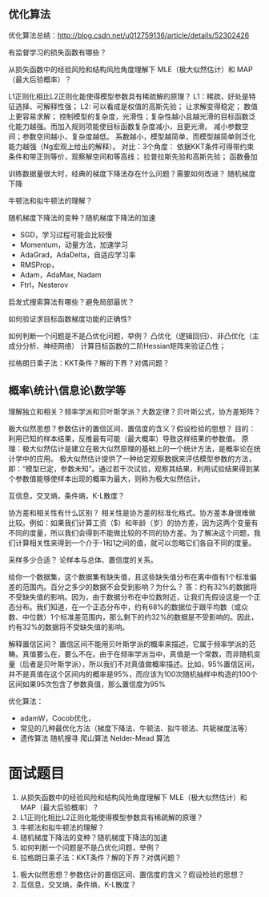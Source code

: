 ## 优化算法
优化算法总结：http://blog.csdn.net/u012759136/article/details/52302426

有监督学习的损失函数有哪些？

从损失函数中的经验风险和结构风险角度理解下 MLE（极大似然估计）和 MAP（最大后验概率）？

L1正则化相比L2正则化能使得模型参数具有稀疏解的原理？
  L1：稀疏，好处是特征选择、可解释性强；
  L2: 可以看成是权值的高斯先验；
    让求解变得稳定；
    数值上更容易求解；
    控制模型的复杂度，光滑性；复杂性越小且越光滑的目标函数泛化能力越强。而加入规则项能使目标函数复杂度减小，且更光滑。
    减小参数空间；参数空间越小，复杂度越低。 系数越小，模型越简单，而模型越简单则泛化能力越强（Ng宏观上给出的解释）。
  对比：3个角度：
      依据KKT条件可得带约束条件和带正则等价，观察解空间和等高线；
      拉普拉斯先验和高斯先验；
      函数叠加

训练数据量很大时，经典的梯度下降法存在什么问题？需要如何改进？
  随机梯度下降

牛顿法和拟牛顿法的理解？

随机梯度下降法的变种？随机梯度下降法的加速
  - SGD，学习过程可能会比较慢
  - Momentum，动量方法，加速学习
  - AdaGrad，AdaDelta，自适应学习率 
  - RMSProp，
  - Adam，AdaMax, Nadam
  - Ftrl，Nesterov 

启发式搜索算法有哪些？避免局部最优？

如何验证求目标函数梯度功能的正确性?

如何判断一个问题是不是凸优化问题，举例？
  凸优化（逻辑回归）、非凸优化（主成分分析、神经网络）
  计算目标函数的二阶Hessian矩阵来验证凸性；

拉格朗日乘子法：KKT条件？解的下界？对偶问题？


## 概率\统计\信息论\数学等
理解独立和相关？频率学派和贝叶斯学派？大数定律？贝叶斯公式，协方差矩阵？

极大似然思想？参数估计的置信区间、置信度的含义？假设检验的思想？
  目的：利用已知的样本结果，反推最有可能（最大概率）导致这样结果的参数值。
  原理：极大似然估计是建立在极大似然原理的基础上的一个统计方法，是概率论在统计学中的应用。
  极大似然估计提供了一种给定观察数据来评估模型参数的方法，即：“模型已定，参数未知”。通过若干次试验，观察其结果，利用试验结果得到某个参数值能够使样本出现的概率为最大，则称为极大似然估计。

互信息，交叉熵，条件熵，K-L散度？

协方差和相关性有什么区别？
  相关性是协方差的标准化格式。协方差本身很难做比较。例如：如果我们计算工资（$）和年龄（岁）的协方差，因为这两个变量有不同的度量，所以我们会得到不能做比较的不同的协方差。为了解决这个问题，我们计算相关性来得到一个介于-1和1之间的值，就可以忽略它们各自不同的度量。

采样多少合适？
  论样本与总体、置信度的关系。

给你一个数据集，这个数据集有缺失值，且这些缺失值分布在离中值有1个标准偏差的范围内。百分之多少的数据不会受到影响？为什么？
  答：约有32%的数据将不受缺失值的影响。因为，由于数据分布在中位数附近，让我们先假设这是一个正态分布。我们知道，在一个正态分布中，约有68%的数据位于跟平均数（或众数、中位数）1个标准差范围内，那么剩下的约32%的数据是不受影响的。因此，约有32%的数据将不受缺失值的影响。

解释置信区间？
  置信区间不能用贝叶斯学派的概率来描述，它属于频率学派的范畴。真值要么在，要么不在。由于在频率学派当中，真值是一个常数，而非随机变量（后者是贝叶斯学派），所以我们不对真值做概率描述。比如，95%置信区间，并不是真值在这个区间内的概率是95%，而应该为100次随机抽样中构造的100个区间如果95次包含了参数真值，那么置信度为95%

优化算法：
  - adamW，Cocob优化，
  - 常见的几种最优化方法（梯度下降法、牛顿法、拟牛顿法、共轭梯度法等）
  - 遗传算法 随机搜寻 爬山算法 Nelder-Mead 算法


# 面试题目
<!-- 优化算法 -->
1. 从损失函数中的经验风险和结构风险角度理解下 MLE（极大似然估计）和 MAP（最大后验概率）？
1. L1正则化相比L2正则化能使得模型参数具有稀疏解的原理？
2. 牛顿法和拟牛顿法的理解？
3. 随机梯度下降法的变种？随机梯度下降法的加速
4. 如何判断一个问题是不是凸优化问题，举例？
5. 拉格朗日乘子法：KKT条件？解的下界？对偶问题？
<!-- 概率统计 -->
1. 极大似然思想？参数估计的置信区间、置信度的含义？假设检验的思想？
2. 互信息，交叉熵，条件熵，K-L散度？



